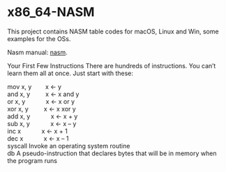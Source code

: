 # x86_64-NASM
This project contains NASM table codes for macOS, Linux and Win, some examples for the OSs.

Nasm manual: [nasm](https://www.nasm.us/doc/).

Your First Few Instructions
There are hundreds of instructions. You can’t learn them all at once. Just start with these:

mov x, y &nbsp;&nbsp;&nbsp;&nbsp;&nbsp;&nbsp; x ← y       
and x, y &nbsp;&nbsp;&nbsp;&nbsp;&nbsp;&nbsp;&nbsp; x ← x and y   
or  x, y &nbsp;&nbsp;&nbsp;&nbsp;&nbsp;&nbsp;&nbsp;&nbsp;&nbsp;&nbsp; x ← x or y  
xor x, y &nbsp;&nbsp;&nbsp;&nbsp;&nbsp;&nbsp;&nbsp;&nbsp;x ← x xor y  
add x, y &nbsp;&nbsp;&nbsp;&nbsp;&nbsp;&nbsp;&nbsp;&nbsp;&nbsp;&nbsp; x ← x + y   
sub x, y &nbsp;&nbsp;&nbsp;&nbsp;&nbsp;&nbsp;&nbsp;&nbsp;&nbsp;&nbsp; x ← x – y   
inc x &nbsp;&nbsp;&nbsp;&nbsp;&nbsp;&nbsp;&nbsp;&nbsp;&nbsp;&nbsp;	      x ← x + 1  
dec x	&nbsp;&nbsp;&nbsp;&nbsp;&nbsp;&nbsp;&nbsp;&nbsp;&nbsp;&nbsp; x ← x – 1  
syscall	Invoke an operating system routine  
db A pseudo-instruction that declares bytes that will be in memory when the program runs

